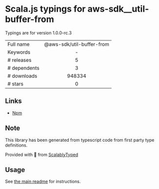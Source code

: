 
# Scala.js typings for aws-sdk__util-buffer-from

Typings are for version 1.0.0-rc.3



|                    |                 |
| ------------------ | :-------------: |
| Full name          | @aws-sdk/util-buffer-from |
| Keywords           | - |
| # releases         | 5 |
| # dependents       | 3 |
| # downloads        | 948334 |
| # stars            | 0 |

## Links
- [Npm](https://www.npmjs.com/package/%40aws-sdk%2Futil-buffer-from)
    


## Note
This library has been generated from typescript code from first party type definitions.

Provided with :purple_heart: from [ScalablyTyped](https://github.com/oyvindberg/ScalablyTyped)

## Usage
See [the main readme](../../readme.md) for instructions.


